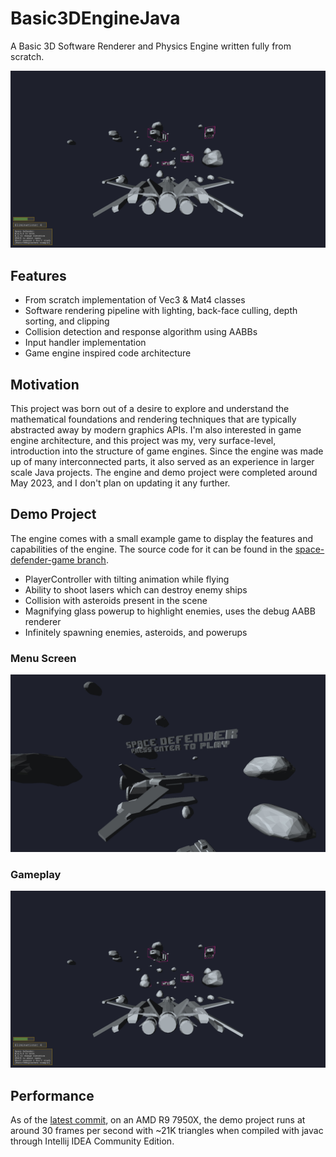 # Basic3DEngineJava
A Basic 3D Software Renderer and Physics Engine written fully from scratch.

![Demo project example](./assets/demo_project_gameplay.jpg)

## Features
- From scratch implementation of Vec3 & Mat4 classes
- Software rendering pipeline with lighting, back-face culling, depth sorting, and clipping
- Collision detection and response algorithm using AABBs
- Input handler implementation
- Game engine inspired code architecture

## Motivation
This project was born out of a desire to explore and understand the mathematical foundations and rendering techniques that are typically abstracted away by modern graphics APIs.
I'm also interested in game engine architecture, and this project was my, very surface-level, introduction into the structure of game engines.
Since the engine was made up of many interconnected parts, it also served as an experience in larger scale Java projects.
The engine and demo project were completed around May 2023, and I don't plan on updating it any further.

## Demo Project
The engine comes with a small example game to display the features and capabilities of the engine.
The source code for it can be found in the [space-defender-game branch](../space-defender-game).
- PlayerController with tilting animation while flying
- Ability to shoot lasers which can destroy enemy ships
- Collision with asteroids present in the scene
- Magnifying glass powerup to highlight enemies, uses the debug AABB renderer
- Infinitely spawning enemies, asteroids, and powerups

### Menu Screen
![Space Defender menu](./assets/demo_project_title.jpg)

### Gameplay
![Space Defender gameplay](./assets/demo_project_gameplay.jpg)

## Performance
As of the [latest commit](../../commit/space-defender-game), on an AMD R9 7950X, the demo project runs at around 30 frames per second with ~21K triangles when compiled with javac through Intellij IDEA Community Edition.
